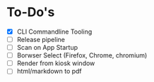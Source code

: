 # To-Do's
- [x] CLI Commandline Tooling
- [ ] Release pipeline
- [ ] Scan on App Startup
- [ ] Borwser Select (Firefox, Chrome, chromium)
- [ ] Render from kiosk window
- [ ] html/markdown to pdf
